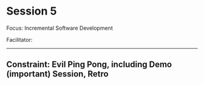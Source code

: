 # Session 5

Focus: Incremental Software Development

Facilitator:

---

## Constraint: Evil Ping Pong, including Demo (important) Session, Retro
